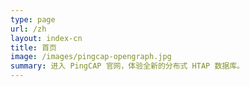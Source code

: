 ```yaml
---
type: page
url: /zh
layout: index-cn
title: 首页
image: /images/pingcap-opengraph.jpg
summary: 进入 PingCAP 官网，体验全新的分布式 HTAP 数据库。
---
```

